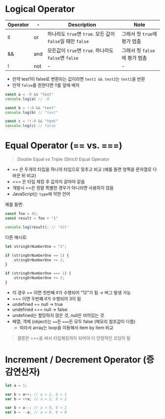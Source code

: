 # Logical Operator

| Operator | - | Description | Note |
|--- | --- | --- | --- |
| ll | or | 하나라도 `true`면 `true`. 모든 값이 `false`일 때만 `false` | 그래서 첫 `true`에 평가 멈춤 |
| && | and | 모든값이 `true`면 `true`. 하나라도 `false`면 `false` | 그래서 첫 `false`에 평가 멈춤 |
| ! | not | - | - |

- 만약 test1이 false로 변환되는 값이라면 `test1 && test2`는 `test1`을 반환
- 만약 `false`를 원한다면 !!를 앞에 배치

```JavaScript
const a = -0 && "text"
console.log(a) // -0

const b = !-0 && "text"
console.log(b) // "text"

const c = !!-0 && "text"
console.log(c) // false
```

# Equal Operator (== vs. ===)

> Double Equal vs Triple (Strict) Equal Operator 

- == 은 두개의 타입을 하나의 타입으로 맞추고 비교 (예를 들면 양쪽을 문자열로 다 바꾼 뒤 비교)
- === 은 타입 체킹 후 값까지 같아야 같음
- 개발시 ==은 정말 특별한 경우가 아니라면 사용하지 않음
- JavaScript는 `type`에 약한 언어

예를 들면:

```JavaScript
const foo = 42;
const result = foo + "1"

console.log(result); // "421"
```

다른 예시로:
```JavaScript
let stringOrNumberOne = "1";

if (stringOrNumberOne == 1) {
    stringOrNumberOne += 2;
}

if (stringOrNumberOne === 1) {
    stringOrNumberOne += 2;
}
```

- 이 경우 == 이면 첫번째 if가 수행되어 "12"가 됨  →  버그 발생 가능
- === 이면 두번째 if가 수행되어 3이 됨
- undefined == null  →  true
- undefined === null  →  false
- undefined는 할당하지 않은 것, null은 비어있는 것
- 배열, 객체 (object)는 `==`든 `===`든 모두 false (메모리 참조갑이 다름)
    - 따라서 array는 loop을 이용해서 item by item 비교

> 결론은 ===을 써서 타입체킹까지 되어야 더 안정적인 코딩이 됨

# Increment / Decrement Operator (증감연산자)

```JavaScript
let a = 1;

var b = a++; // a = 2, b = 1
var b = ++a; // a = 2, b = 2

var b = a--; // a = 0, b = 1
var b = --a; // a = 0, b = 0
```


